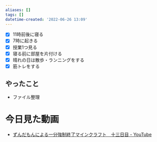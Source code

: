 ```yaml
---
aliases: []
tags: []
datetime-created: '2022-06-26 13:09'
---
```


- [x] 11時前後に寝る
- [x] 7時に起きる
- [x] 授業1つ見る
- [x] 寝る前に部屋を片付ける
- [x] 晴れの日は散歩・ランニングをする
- [x] 筋トレをする

## やったこと
- ファイル整理

# 今日見た動画
- [ずんだもんによる一分強制終了マインクラフト　十三日目 - YouTube](https://www.youtube.com/watch?v=818fpOYUrgU&t=1s)